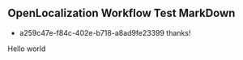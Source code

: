 ## OpenLocalization Workflow Test MarkDown
* a259c47e-f84c-402e-b718-a8ad9fe23399 
thanks!

Hello world